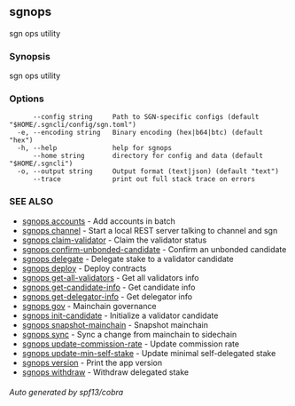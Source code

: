 ## sgnops

sgn ops utility

### Synopsis

sgn ops utility

### Options

```
      --config string     Path to SGN-specific configs (default "$HOME/.sgncli/config/sgn.toml")
  -e, --encoding string   Binary encoding (hex|b64|btc) (default "hex")
  -h, --help              help for sgnops
      --home string       directory for config and data (default "$HOME/.sgncli")
  -o, --output string     Output format (text|json) (default "text")
      --trace             print out full stack trace on errors
```

### SEE ALSO

* [sgnops accounts](sgnops_accounts.md)	 - Add accounts in batch
* [sgnops channel](sgnops_channel.md)	 - Start a local REST server talking to channel and sgn
* [sgnops claim-validator](sgnops_claim-validator.md)	 - Claim the validator status
* [sgnops confirm-unbonded-candidate](sgnops_confirm-unbonded-candidate.md)	 - Confirm an unbonded candidate
* [sgnops delegate](sgnops_delegate.md)	 - Delegate stake to a validator candidate
* [sgnops deploy](sgnops_deploy.md)	 - Deploy contracts
* [sgnops get-all-validators](sgnops_get-all-validators.md)	 - Get all validators info
* [sgnops get-candidate-info](sgnops_get-candidate-info.md)	 - Get candidate info
* [sgnops get-delegator-info](sgnops_get-delegator-info.md)	 - Get delegator info
* [sgnops gov](sgnops_gov.md)	 - Mainchain governance
* [sgnops init-candidate](sgnops_init-candidate.md)	 - Initialize a validator candidate
* [sgnops snapshot-mainchain](sgnops_snapshot-mainchain.md)	 - Snapshot mainchain
* [sgnops sync](sgnops_sync.md)	 - Sync a change from mainchain to sidechain
* [sgnops update-commission-rate](sgnops_update-commission-rate.md)	 - Update commission rate
* [sgnops update-min-self-stake](sgnops_update-min-self-stake.md)	 - Update minimal self-delegated stake
* [sgnops version](sgnops_version.md)	 - Print the app version
* [sgnops withdraw](sgnops_withdraw.md)	 - Withdraw delegated stake

###### Auto generated by spf13/cobra
